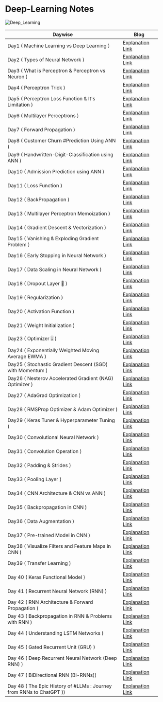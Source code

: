 # Deep-Learning Notes


![Deep_Learning](https://github.com/sachinkumar1609/100-Days-of-Deep-Learning/assets/103982094/95c96cc9-f324-4cea-93b0-fd165c1f5f83)




|Daywise| Blog |
|-|-|
|Day1 ( Machine Learning vs Deep Learning )| [Explanation Link](https://x.com/Sachintukumar/status/1755284231515967579?s=20)
|Day2 ( Types of Neural Network  )| [Explanation Link](https://x.com/Sachintukumar/status/1755659435073302958?s=20)
|Day3 ( What is Perceptron & Perceptron vs Neuron )| [Explanation Link](https://x.com/Sachintukumar/status/1756340578697281716?s=20) 
|Day4 ( Perceptron Trick )| [Explanation Link](https://x.com/Sachintukumar/status/1756649343933911406?s=20) 
|Day5 ( Perceptron Loss Function & It's Limitation )| [Explanation Link](https://x.com/Sachintukumar/status/1758208993372356994?s=20) 
|Day6 ( Multilayer Perceptrons  )| [Explanation Link](https://x.com/Sachintukumar/status/1758734882896068729?s=20)
|Day7 ( Forward Propagation )| [Explanation Link](https://x.com/Sachintukumar/status/1758897570263470362?s=20)
|Day8 ( Customer Churn #Prediction Using ANN )| [Explanation Link](https://x.com/Sachintukumar/status/1759636609543381132?s=20)
|Day9 ( Handwritten-Digit-Classification using ANN  )| [Explanation Link](https://x.com/Sachintukumar/status/1760002907221655872?s=20)
|Day10 ( Admission Prediction using ANN  )| [Explanation Link](https://x.com/Sachintukumar/status/1760350716898812318?s=20)
|Day11 ( Loss Function   )| [Explanation Link](https://x.com/Sachintukumar/status/1760715405730173270?s=20)
|Day12 ( BackPropagation   )| [Explanation Link](https://x.com/Sachintukumar/status/1762894827195392087?s=20)
|Day13 ( Multilayer Perceptron Memoization   )| [Explanation Link](https://x.com/Sachintukumar/status/1763253513835221425?s=20)
|Day14 (  Gradient Descent & Vectorization  )| [Explanation Link](https://x.com/Sachintukumar/status/1763897818257985934?s=20)
|Day15 ( Vanishing & Exploding Gradient Problem )| [Explanation Link](https://x.com/Sachintukumar/status/1764182164504187117?s=20)
|Day16 ( Early Stopping in Neural Network )| [Explanation Link](https://x.com/Sachintukumar/status/1764678995361268047?s=20)
|Day17 ( Data Scaling in Neural Network )| [Explanation Link](https://x.com/Sachintukumar/status/1765066624820977951?s=20)
|Day18 ( Dropout Layer 🧬  )| [Explanation Link](https://x.com/Sachintukumar/status/1765428888128344472?s=20)
|Day19 ( Regularization  )| [Explanation Link](https://x.com/Sachintukumar/status/1765767487768150294?s=20)
|Day20 ( Activation Function )| [Explanation Link](https://x.com/Sachintukumar/status/1766513253918683477?s=20)
|Day21 ( Weight Initialization )| [Explanation Link](https://x.com/Sachintukumar/status/1767246123515969981?s=20)
|Day23 ( Optimizer 🎚️ )| [Explanation Link](https://x.com/Sachintukumar/status/1767961775386005635?s=20)
|Day24 ( Exponentially Weighted Moving Average EWMA )| [Explanation Link](https://x.com/Sachintukumar/status/1768682747026145650?s=20)
|Day25 ( Stochastic Gradient Descent (SGD) with Momentum )| [Explanation Link](https://x.com/Sachintukumar/status/1769040008529490201?s=20)
|Day26 ( Nesterov Accelerated Gradient (NAG) Optimizer )| [Explanation Link](https://x.com/Sachintukumar/status/1769324295313109370?s=20)
|Day27 ( AdaGrad Optimization )| [Explanation Link](https://x.com/Sachintukumar/status/1769695137934774474?s=20)
|Day28 ( RMSProp Optimizer & Adam Optimizer )| [Explanation Link](https://x.com/Sachintukumar/status/1770144746846949665?s=20)
|Day29 (  Keras Tuner & Hyperparameter Tuning )| [Explanation Link](https://x.com/Sachintukumar/status/1770495690256306433?s=20)
|Day30 ( Convolutional Neural Network )| [Explanation Link](https://x.com/Sachintukumar/status/1770868261808140467?s=20)
|Day31 ( Convolution Operation  )| [Explanation Link](https://x.com/Sachintukumar/status/1771442217015443555?s=20)
|Day32 ( Padding & Strides  )| [Explanation Link](https://x.com/Sachintukumar/status/1771806525448708534?s=20)
|Day33 ( Pooling Layer  )| [Explanation Link](https://x.com/Sachintukumar/status/1772270086495092896?s=20)
|Day34 ( CNN Architecture & CNN vs ANN  )| [Explanation Link](https://x.com/Sachintukumar/status/1772657013597651050?s=20)
|Day35 ( Backpropagation in CNN  )| [Explanation Link](https://x.com/Sachintukumar/status/1773038218625077372?s=20)
|Day36 ( Data Augmentation  )| [Explanation Link](https://x.com/Sachintukumar/status/1773962109958705224?s=20)
|Day37 ( Pre-trained Model in CNN )| [Explanation Link](https://x.com/Sachintukumar/status/1807015338912973077)
|Day38 ( Visualize Filters and Feature Maps in CNN )| [Explanation Link](https://x.com/Sachintukumar/status/1807445892003209444)
|Day39 ( Transfer Learning )| [Explanation Link](https://x.com/Sachintukumar/status/1808932587399684147)
|Day 40 ( Keras Functional Model )| [Explanation Link](https://x.com/Sachintukumar/status/1809571942548013517)
|Day 41 ( Recurrent Neural Network (RNN) )| [Explanation Link](https://x.com/Sachintukumar/status/1810370725561381177)
|Day 42 ( RNN Architecture & Forward Propagation )| [Explanation Link](https://x.com/Sachintukumar/status/1813253041262620897)
|Day 43 ( Backpropagation in RNN & Problems with RNN )| [Explanation Link](https://x.com/Sachintukumar/status/1815008274757931218)
|Day 44 ( Understanding LSTM Networks )| [Explanation Link](https://x.com/Sachintukumar/status/1824084455293902897)
|Day 45 ( Gated Recurrent Unit (GRU) )| [Explanation Link](https://x.com/Sachintukumar/status/1833162505142595626)
|Day 46 ( Deep Recurrent Neural Network (Deep RNN) )| [Explanation Link](https://x.com/Sachintukumar/status/1837498983922475362)
|Day 47 ( BiDirectional RNN (Bi-RNNs)) | [Explanation Link](https://x.com/Sachintukumar/status/1839639446771105890)
|Day 48 ( The Epic History of #LLMs : Journey from RNNs to ChatGPT )) | [Explanation Link](https://x.com/Sachintukumar/status/1840398980053651822)
